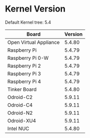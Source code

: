 
# Kernel Version

Default Kernel tree: 5.4

| Board | Version |
|-------|---------|
| Open Virtual Appliance | 5.4.80 |
| Raspberry Pi | 5.4.79 |
| Raspberry Pi 0-W | 5.4.79 |
| Raspberry Pi 2 | 5.4.79 |
| Raspberry Pi 3 | 5.4.79 |
| Raspberry Pi 4 | 5.4.79 |
| Tinker Board | 5.4.80 |
| Odroid-C2 | 5.9.11 |
| Odroid-C4 | 5.9.11 |
| Odroid-N2 | 5.9.11 |
| Odroid-XU4 | 5.9.11 |
| Intel NUC | 5.4.80 |
